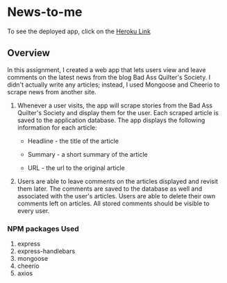 # News-to-me

To see the deployed app, click on the [Heroku Link](https://git.heroku.com/news-to-me-ch.git)

## Overview

In this assignment, I created a web app that lets users view and leave comments on the latest news from the blog Bad Ass Quilter's Society. I didn't actually write any articles; instead, I used Mongoose and Cheerio to scrape news from another site.

1. Whenever a user visits, the app will scrape stories from the Bad Ass Quilter's Society and display them for the user. Each scraped article is saved to the application database. The app displays the following information for each article:

     * Headline - the title of the article

     * Summary - a short summary of the article

     * URL - the url to the original article

2. Users are able to leave comments on the articles displayed and revisit them later. The comments are saved to the database as well and associated with the user's articles. Users are able to delete their own comments left on articles. All stored comments should be visible to every user.

### NPM packages Used

1. express
2. express-handlebars
3. mongoose
4. cheerio
5. axios
